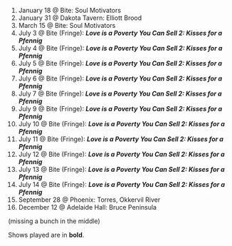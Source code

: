 1. January 18 @ Bite: Soul Motivators
1. January 31 @ Dakota Tavern: Elliott Brood
1. March 15 @ Bite: Soul Motivators
1. July 3 @ Bite (Fringe): _**Love is a Poverty You Can Sell 2: Kisses for a Pfennig**_
1. July 4 @ Bite (Fringe): _**Love is a Poverty You Can Sell 2: Kisses for a Pfennig**_
1. July 5 @ Bite (Fringe): _**Love is a Poverty You Can Sell 2: Kisses for a Pfennig**_
1. July 6 @ Bite (Fringe): _**Love is a Poverty You Can Sell 2: Kisses for a Pfennig**_
1. July 7 @ Bite (Fringe): _**Love is a Poverty You Can Sell 2: Kisses for a Pfennig**_
1. July 9 @ Bite (Fringe): _**Love is a Poverty You Can Sell 2: Kisses for a Pfennig**_
1. July 10 @ Bite (Fringe): _**Love is a Poverty You Can Sell 2: Kisses for a Pfennig**_
1. July 11 @ Bite (Fringe): _**Love is a Poverty You Can Sell 2: Kisses for a Pfennig**_
1. July 12 @ Bite (Fringe): _**Love is a Poverty You Can Sell 2: Kisses for a Pfennig**_
1. July 13 @ Bite (Fringe): _**Love is a Poverty You Can Sell 2: Kisses for a Pfennig**_
1. July 14 @ Bite (Fringe): _**Love is a Poverty You Can Sell 2: Kisses for a Pfennig**_
1. September 28 @ Phoenix: Torres, Okkervil River
1. December 12 @ Adelaide Hall: Bruce Peninsula

(missing a bunch in the middle)

Shows played are in **bold**.
